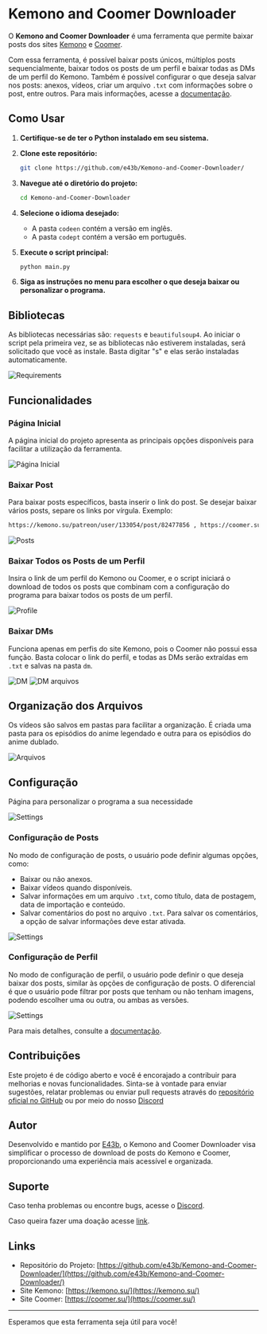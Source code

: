 # Kemono and Coomer Downloader

O **Kemono and Coomer Downloader** é uma ferramenta que permite baixar posts dos sites [Kemono](https://kemono.su/) e [Coomer](https://coomer.su/).

Com essa ferramenta, é possível baixar posts únicos, múltiplos posts sequencialmente, baixar todos os posts de um perfil e baixar todas as DMs de um perfil do Kemono. Também é possível configurar o que deseja salvar nos posts: anexos, vídeos, criar um arquivo `.txt` com informações sobre o post, entre outros. Para mais informações, acesse a [documentação](https://github.com/e43b/Kemono-and-Coomer-Downloader/blob/main/codept/doc.md).

## Como Usar

1. **Certifique-se de ter o Python instalado em seu sistema.**
2. **Clone este repositório:**

    ```sh
    git clone https://github.com/e43b/Kemono-and-Coomer-Downloader/
    ```

3. **Navegue até o diretório do projeto:**

    ```sh
    cd Kemono-and-Coomer-Downloader
    ```

4. **Selecione o idioma desejado:**

    - A pasta `codeen` contém a versão em inglês.
    - A pasta `codept` contém a versão em português.

5. **Execute o script principal:**

    ```sh
    python main.py
    ```

6. **Siga as instruções no menu para escolher o que deseja baixar ou personalizar o programa.**

## Bibliotecas

As bibliotecas necessárias são: `requests` e `beautifulsoup4`. Ao iniciar o script pela primeira vez, se as bibliotecas não estiverem instaladas, será solicitado que você as instale. Basta digitar "s" e elas serão instaladas automaticamente.

![Requirements](img/bibliotecas.png)

## Funcionalidades

### Página Inicial

A página inicial do projeto apresenta as principais opções disponíveis para facilitar a utilização da ferramenta.

![Página Inicial](img/home.png)

### Baixar Post

Para baixar posts específicos, basta inserir o link do post. Se desejar baixar vários posts, separe os links por vírgula. Exemplo:

```sh
https://kemono.su/patreon/user/133054/post/82477856 , https://coomer.su/fansly/user/285310079517863936/post/614339200069672960 , https://coomer.su/fansly/user/285310079517863936/post/611301068940255234
```

![Posts](img/posts.png)

### Baixar Todos os Posts de um Perfil

Insira o link de um perfil do Kemono ou Coomer, e o script iniciará o download de todos os posts que combinam com a configuração do programa para baixar todos os posts de um perfil.

![Profile](img/perfil.png)

### Baixar DMs

Funciona apenas em perfis do site Kemono, pois o Coomer não possui essa função. Basta colocar o link do perfil, e todas as DMs serão extraídas em `.txt` e salvas na pasta `dm`.

![DM](img/dm.png)
![DM arquivos](img/dmarchive.png)

## Organização dos Arquivos

Os vídeos são salvos em pastas para facilitar a organização. É criada uma pasta para os episódios do anime legendado e outra para os episódios do anime dublado.

![Arquivos](img/arquivos.png)

## Configuração

Página para personalizar o programa a sua necessidade

![Settings](img/configure.png)

### Configuração de Posts

No modo de configuração de posts, o usuário pode definir algumas opções, como:

- Baixar ou não anexos.
- Baixar vídeos quando disponíveis.
- Salvar informações em um arquivo `.txt`, como título, data de postagem, data de importação e conteúdo.
- Salvar comentários do post no arquivo `.txt`. Para salvar os comentários, a opção de salvar informações deve estar ativada.

![Settings](img/postconfig.png)

### Configuração de Perfil

No modo de configuração de perfil, o usuário pode definir o que deseja baixar dos posts, similar às opções de configuração de posts. O diferencial é que o usuário pode filtrar por posts que tenham ou não tenham imagens, podendo escolher uma ou outra, ou ambas as versões.

![Settings](img/configprofile.png)

Para mais detalhes, consulte a [documentação](https://github.com/e43b/Kemono-and-Coomer-Downloader/blob/main/codept/doc.md).

## Contribuições

Este projeto é de código aberto e você é encorajado a contribuir para melhorias e novas funcionalidades. Sinta-se à vontade para enviar sugestões, relatar problemas ou enviar pull requests através do [repositório oficial no GitHub](https://github.com/e43b/Kemono-and-Coomer-Downloader/) ou por meio do nosso [Discord](https://discord.gg/TaPhfXawcE)

## Autor

Desenvolvido e mantido por [E43b](https://github.com/e43b), o Kemono and Coomer Downloader visa simplificar o processo de download de posts do Kemono e Coomer, proporcionando uma experiência mais acessível e organizada.

## Suporte

Caso tenha problemas ou encontre bugs, acesse o [Discord](https://discord.gg/TaPhfXawcE).

Caso queira fazer uma doação acesse [link](https://oxapay.com/donate/40874860).

## Links

- Repositório do Projeto: [https://github.com/e43b/Kemono-and-Coomer-Downloader/](https://github.com/e43b/Kemono-and-Coomer-Downloader/)
- Site Kemono: [https://kemono.su/](https://kemono.su/)
- Site Coomer: [https://coomer.su/](https://coomer.su/)

---

Esperamos que esta ferramenta seja útil para você!
